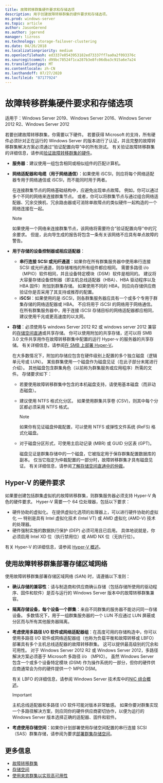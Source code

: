 ```yaml
---
title: 故障转移群集硬件要求和存储选项
description: 用于创建故障转移群集的硬件要求和存储选项。
ms.prod: windows-server
ms.topic: article
author: JasonGerend
ms.author: jgerend
manager: lizross
ms.technology: storage-failover-clustering
ms.date: 04/26/2018
ms.localizationpriority: medium
ms.openlocfilehash: ed3337e0543953182ed73337ff7aa0a2f093376c
ms.sourcegitcommit: d99bc78524f1ca287b3e8fc06dba3c915a6e7a24
ms.translationtype: MT
ms.contentlocale: zh-CN
ms.lasthandoff: 07/27/2020
ms.locfileid: "87177924"
---
```

# <a name="failover-clustering-hardware-requirements-and-storage-options"></a>故障转移群集硬件要求和存储选项

适用于：Windows Server 2019、Windows Server 2016、Windows Server 2012 R2、Windows Server 2012

若要创建故障转移群集，你需要以下硬件。 若要获得 Microsoft 的支持，所有硬件必须针对正在运行的 Windows Server 的版本进行了认证，并且完整的故障转移群集解决方案必须通过“验证配置向导”中的所有测试。 有关验证故障转移群集的详细信息，请参阅[验证故障转移群集的硬件](</previous-versions/windows/it-pro/windows-server-2012-r2-and-2012/jj134244(v%3dws.11)>)。

- **服务器**：建议使用一组包含相同或相似组件的匹配计算机。
- **网络适配器和电缆（用于网络通信）**：如果使用 iSCSI，则应将每个网络适配器专用于网络通信或 iSCSI，而不能同时用于两者。

    在连接群集节点的网络基础结构中，应避免出现单点故障。 例如，你可以通过多个不同的网络来连接群集节点。 或者，你可以将群集节点与通过组合网络适配器、冗余交换机、冗余路由器或可消除单故障点的类似硬件一起构造的一个网络连接在一起。

    >[!NOTE]
    >如果使用一个网络来连接群集节点，该网络将需要符合“验证配置向导”中的冗余要求。 但是，此向导生成的报告将包含一条有关该网络不应具有单点故障的警告。

- **用于存储的设备控制器或相应适配器**：

  - **串行连接 SCSI 或光纤通道**：如果你在所有群集服务器中使用串行连接 SCSI 或光纤通道，则存储堆栈的所有组件都应相同。 需要多路径 i/o （MPIO）软件相同，并且设备特定模块（DSM）软件是相同的。 建议将大容量存储设备控制器（即主机总线适配器（HBA）、HBA 驱动程序以及 HBA 固件）附加到群集存储。 如果使用不同的 HBA，则应向存储供应商验证你是否采用了其支持或推荐的配置。
  - **iSCSI**：如果使用的是 iSCSI，则各群集服务器应具有一个或多个专用于群集存储的网络适配器或 HBA。 不应将用于 iSCSI 的网络用于网络通信。 在所有群集服务器中，用于连接 iSCSI 存储目标的网络适配器都应相同，建议使用千兆或更高速度的以太网。
- **存储**：必须使用与 windows Server 2012 R2 或 windows server 2012 兼容的[存储空间直通](../storage/storage-spaces/storage-spaces-direct-overview.md)或共享存储。 你可以使用附加的共享存储，还可以将 SMB 3.0 文件共享用作在故障转移群集中配置的运行 Hyper-v 的服务器的共享存储。 有关详细信息，请参阅[在 SMB 上部署 Hyper-V](</previous-versions/windows/it-pro/windows-server-2012-r2-and-2012/jj134187(v%3dws.11)>)。

    在大多数情况下，附加的存储应包含在硬件级别上配置的多个独立磁盘（逻辑单元号或 LUN）。 某些群集使用一个磁盘作为磁盘见证（在此子部分末尾进行介绍）。 其他磁盘包含群集角色（以前称为群集服务或应用程序）所需的文件。 存储要求如下：

  - 若要使用故障转移群集中包含的本机磁盘支持，请使用基本磁盘（而非动态磁盘）。
  - 建议使用 NTFS 格式化分区。 如果使用群集共享卷 (CSV)，则其中每个分区都必须采用 NTFS 格式。

    >[!NOTE]
    >如果你有见证磁盘仲裁配置，可以使用 NTFS 或弹性文件系统 (ReFS) 格式化磁盘。

  - 对于磁盘分区形式，可使用主启动记录 (MBR) 或 GUID 分区表 (GPT)。

    磁盘见证是群集存储中的一个磁盘，它被指定用于保存群集配置数据库的副本。 仅当它指定为仲裁配置的一部分时，故障转移群集才具有磁盘见证。 有关详细信息，请参阅[了解存储空间直通中的仲裁](../storage/storage-spaces/understand-quorum.md)。

## <a name="hardware-requirements-for-hyper-v"></a>Hyper-V 的硬件要求

如果要创建包括群集虚拟机的故障转移群集，则群集服务器必须支持 Hyper-V 角色的硬件要求。 Hyper-V 需要一个 64 位处理器，包括以下要求：

- 硬件协助的虚拟化。 在提供虚拟化选项的处理器上，可以进行硬件协助的虚拟化 — 特别是具有 Intel 虚拟化技术 (Intel VT) 或 AMD 虚拟化 (AMD-V) 技术的处理器。
- 硬件强制实施的数据执行保护 (DEP) 必须可用且已启用。 具体地说就是，你必须启用 Intel XD 位（执行禁用位）或 AMD NX 位（无执行位）。

有关 Hyper-V 的详细信息，请参阅 [Hyper-V 概述](</previous-versions/windows/it-pro/windows-server-2012-r2-and-2012/hh831531(v%3dws.11)>)。

## <a name="deploying-storage-area-networks-with-failover-clusters"></a>使用故障转移群集部署存储区域网络

使用故障转移群集部署存储区域网络 (SAN) 时，请遵循以下准则：

- **确认存储的兼容性**：请与制造商和供应商确认存储（包括存储所使用的驱动程序、固件和软件）是否与运行的 Windows Server 版本中的故障转移群集兼容。
- **隔离存储设备，每个设备一个群集**：来自不同群集的服务器不能访问同一存储设备。 多数情况下，用于一组群集服务器的一个 LUN 不应通过 LUN 屏蔽或分区而与所有其他服务器隔离。
- **考虑使用多路径 I/O 软件或网络适配器组**：在高度可用的存储构造中，你可以使用多路径 I/O 软件或网络适配器组（也称为负载平衡和故障转移或 LBFO）部署具有多个主机总线适配器的故障转移群集。 这可以提供最高级别的冗余和可用性。 对于 Windows Server 2012 R2 或 Windows Server 2012，多路径解决方案必须基于 Microsoft 多路径 i/o （MPIO）。 虽然 Windows Server 包含一个或多个设备特定模块 (DSM) 作为操作系统的一部分，但你的硬件供应商通常会为你的硬件提供一个 MPIO DSM。

    有关 LBFO 的详细信息，请参阅 Windows Server 技术库中的[NIC 组合概述](https://docs.microsoft.com/windows-server/networking/technologies/nic-teaming/nic-teaming)。

    >[!IMPORTANT]
    >主机总线适配器和多路径 I/O 软件可能对版本非常敏感。 如果你要对群集实现一个多路径解决方案，则应同你的硬件供应商密切协作，以便为运行的 Windows Server 版本选择正确的适配器、固件和软件。

- **考虑使用存储空间**：如果你计划部署使用存储空间配置的串行连接 SCSI （SAS）群集存储，请参阅为要求[部署群集存储空间](</previous-versions/windows/it-pro/windows-server-2012-r2-and-2012/jj822937(v%3dws.11)>)。

## <a name="more-information"></a>更多信息

- [故障转移群集](failover-clustering.md)
- [存储空间](</previous-versions/windows/it-pro/windows-server-2012-r2-and-2012/hh831739(v%3dws.11)>)
- [使用来宾群集以实现高可用性](</previous-versions/windows/it-pro/windows-server-2012-r2-and-2012/dn440540(v%3dws.11)>)